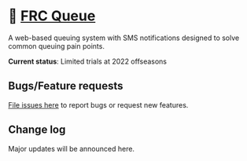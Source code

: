 # 📢 [FRC Queue](https://www.frcqueue.com)
A web-based queuing system with SMS notifications designed to solve common queuing pain points.

**Current status**: Limited trials at 2022 offseasons

## Bugs/Feature requests
[File issues here](https://github.com/eforbes/frc-queue/issues/new) to report bugs or request new features.

## Change log
Major updates will be announced here.
